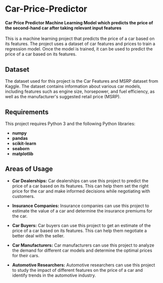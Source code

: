 # Car-Price-Predictor

#### Car Price Predictor Machine Learning Model which predicts the price of the second-hand car after taking relevant input features
This is a machine learning project that predicts the price of a car based on its features. The project uses a dataset of car features and prices to train a regression model. Once the model is trained, it can be used to predict the price of a car based on its features.

## Dataset
The dataset used for this project is the Car Features and MSRP dataset from Kaggle. The dataset contains information about various car models, including features such as engine size, horsepower, and fuel efficiency, as well as the manufacturer's suggested retail price (MSRP).

## Requirements
This project requires Python 3 and the following Python libraries:

- **numpy**
- **pandas**
- **scikit-learn**
- **seaborn**
- **matplotlib**

## Areas of Usage
- **Car Dealerships:** Car dealerships can use this project to predict the price of a car based on its features. This can help them set the right price for the car and make informed decisions while negotiating with customers.

- **Insurance Companies:** Insurance companies can use this project to estimate the value of a car and determine the insurance premiums for the car.

- **Car Buyers:** Car buyers can use this project to get an estimate of the price of a car based on its features. This can help them negotiate a better deal with the seller.

- **Car Manufacturers:** Car manufacturers can use this project to analyze the demand for different car models and determine the optimal prices for their cars.

- **Automotive Researchers:** Automotive researchers can use this project to study the impact of different features on the price of a car and identify trends in the automotive industry.
